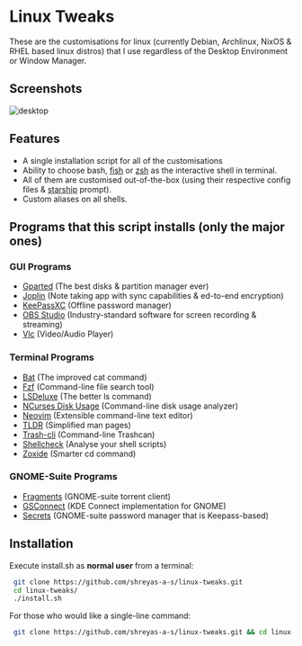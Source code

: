 # Linux Tweaks
These are the customisations for linux (currently Debian, Archlinux, NixOS & RHEL based linux distros) that I use regardless of the Desktop Environment or Window Manager.

## Screenshots
![desktop](https://github.com/shreyas-a-s/linux-tweaks/assets/137637016/39040215-2486-45f4-8009-1a6a6bdf833b)

## Features

- A single installation script for all of the customisations
- Ability to choose bash, [fish](https://github.com/fish-shell/fish-shell) or [zsh](https://github.com/zsh-users/zsh) as the interactive shell in terminal.
- All of them are customised out-of-the-box (using their respective config files & [starship](https://github.com/starship/starship) prompt).
- Custom aliases on all shells.

## Programs that this script installs (only the major ones)

### GUI Programs
- [Gparted](https://gitlab.gnome.org/GNOME/gparted) (The best disks & partition manager ever)
- [Joplin](https://github.com/laurent22/joplin) (Note taking app with sync capabilities & ed-to-end encryption)
- [KeePassXC](https://github.com/keepassxreboot/keepassxc) (Offline password manager)
- [OBS Studio](https://github.com/obsproject/obs-studio) (Industry-standard software for screen recording & streaming)
- [Vlc](https://github.com/videolan/vlc) (Video/Audio Player)

### Terminal Programs
- [Bat](https://github.com/sharkdp/bat) (The improved cat command)
- [Fzf](https://github.com/junegunn/fzf) (Command-line file search tool)
- [LSDeluxe](https://github.com/lsd-rs/lsd) (The better ls command)
- [NCurses Disk Usage](https://dev.yorhel.nl/ncdu) (Command-line disk usage analyzer)
- [Neovim](https://github.com/neovim/neovim) (Extensible command-line text editor)
- [TLDR](https://github.com/tldr-pages/tldr) (Simplified man pages)
- [Trash-cli](https://github.com/andreafrancia/trash-cli) (Command-line Trashcan)
- [Shellcheck](https://github.com/koalaman/shellcheck) (Analyse your shell scripts)
- [Zoxide](https://github.com/ajeetdsouza/zoxide) (Smarter cd command)

### GNOME-Suite Programs
- [Fragments](https://gitlab.gnome.org/World/Fragments) (GNOME-suite torrent client)
- [GSConnect](https://github.com/GSConnect/gnome-shell-extension-gsconnect) (KDE Connect implementation for GNOME)
- [Secrets](https://gitlab.gnome.org/World/secrets) (GNOME-suite password manager that is Keepass-based)

## Installation

Execute install.sh as **normal user** from a terminal:

```bash
 git clone https://github.com/shreyas-a-s/linux-tweaks.git
 cd linux-tweaks/
 ./install.sh
```

For those who would like a single-line command:
```bash
 git clone https://github.com/shreyas-a-s/linux-tweaks.git && cd linux-tweaks/ && ./install.sh
```

